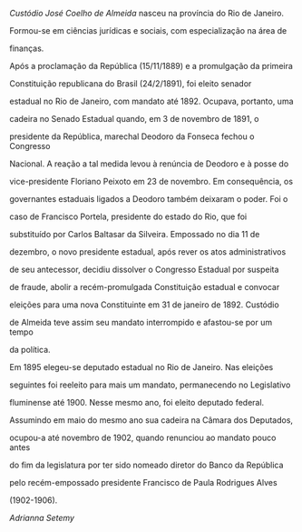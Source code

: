 

*Custódio José Coelho de Almeida* nasceu na província do Rio de Janeiro.



Formou-se em ciências jurídicas e sociais, com especialização na área de

finanças.



Após a proclamação da República (15/11/1889) e a promulgação da primeira

Constituição republicana do Brasil (24/2/1891), foi eleito senador

estadual no Rio de Janeiro, com mandato até 1892. Ocupava, portanto, uma

cadeira no Senado Estadual quando, em 3 de novembro de 1891, o

presidente da República, marechal Deodoro da Fonseca fechou o Congresso

Nacional. A reação a tal medida levou à renúncia de Deodoro e à posse do

vice-presidente Floriano Peixoto em 23 de novembro. Em consequência, os

governantes estaduais ligados a Deodoro também deixaram o poder. Foi o

caso de Francisco Portela, presidente do estado do Rio, que foi

substituído por Carlos Baltasar da Silveira. Empossado no dia 11 de

dezembro, o novo presidente estadual, após rever os atos administrativos

de seu antecessor, decidiu dissolver o Congresso Estadual por suspeita

de fraude, abolir a recém-promulgada Constituição estadual e convocar

eleições para uma nova Constituinte em 31 de janeiro de 1892. Custódio

de Almeida teve assim seu mandato interrompido e afastou-se por um tempo

da política.



Em 1895 elegeu-se deputado estadual no Rio de Janeiro. Nas eleições

seguintes foi reeleito para mais um mandato, permanecendo no Legislativo

fluminense até 1900. Nesse mesmo ano, foi eleito deputado federal.

Assumindo em maio do mesmo ano sua cadeira na Câmara dos Deputados,

ocupou-a até novembro de 1902, quando renunciou ao mandato pouco antes

do fim da legislatura por ter sido nomeado diretor do Banco da República

pelo recém-empossado presidente Francisco de Paula Rodrigues Alves

(1902-1906).



*Adrianna Setemy*



